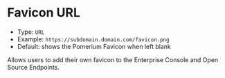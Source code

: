 # Favicon URL

- Type: `URL`
- Example: `https://subdomain.domain.com/favicon.png`
- Default: shows the Pomerium Favicon when left blank

Allows users to add their own favicon to the Enterprise Console and Open Source Endpoints.
